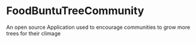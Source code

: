 FoodBuntuTreeCommunity
======================

An open source Application used to encourage communities to grow more trees for their climage